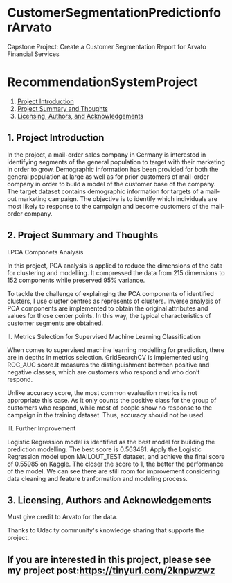 # CustomerSegmentationPredictionforArvato
Capstone Project: Create a Customer Segmentation Report for Arvato Financial Services

# RecommendationSystemProject
1. [Project Introduction](#motivation)
2. [Project Summary and Thoughts](#summary)
4. [Licensing, Authors, and Acknowledgements](#licensing)


 
## 1. Project Introduction<a name="motivation"></a>
In the project, a mail-order sales company in Germany is interested in identifying segments of the general population to target with their marketing in order to grow. Demographic information has been provided for both the general population at large as well as for prior customers of mail-order company in order to build a model of the customer base of the company. The target dataset contains demographic information for targets of a mail-out marketing campaign. The objective is to identify which individuals are most likely to response to the campaign and become customers of the mail-order company.

## 2. Project Summary and Thoughts<a name="summary"></a>
I.PCA Componets Analysis

In this project, PCA analysis is applied to reduce the dimensions of the data for clustering and modelling. It compressed the data from 215 dimensions to 152 components while preserved 95% variance.

To tackle the challenge of explainging the PCA components of identified clusters, I use cluster centres as represents of clusters. Inverse analysis of PCA components are implemented to obtain the original attributes and values for those center points. In this way, the typical characteristics of customer segments are obtained.

II. Metrics Selection for Supervised Machine Learning Classification

When comes to supervised machine learning modelling for prediction, there are in depths in metrics selection. GridSearchCV is implemented using ROC_AUC score.It measures the distinguishment between positive and negative classes, which are customers who respond and who don’t respond. 

Unlike accuracy score, the most common evaluation metrics is not appropriate this case. As it only counts the positive class for the group of customers who respond, while most of people show no response to the campaign in the training dataset. Thus, accuracy should not be used.

III. Further Improvement

Logistic Regression model is identified as the best model for building the prediction modelling. The best score is 0.563481. Apply the Logistic Regression model upon MAILOUT_TEST dataset, and achieve the final score of 0.55985 on Kaggle. The closer the score to 1, the better the performance of the model. We can see there are still room for improvement considering data cleaning and feature tranformation and modeling process.


## 3. Licensing, Authors and Acknowledgements<a name="licensing"></a>
Must give credit to Arvato for the data.

Thanks to Udacity community's knowledge sharing that supports the project.



## If you are interested in this project, please see my project post:https://tinyurl.com/2knpwzwz
